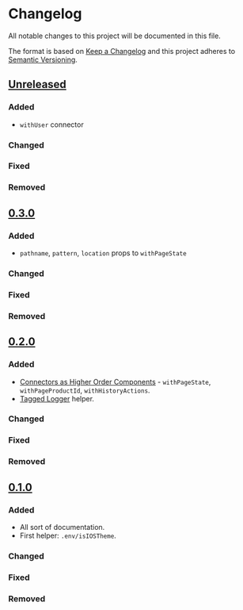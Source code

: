 # Changelog

All notable changes to this project will be documented in this file.

The format is based on [Keep a Changelog](http://keepachangelog.com/) and this project adheres to [Semantic Versioning](http://semver.org/).

## [Unreleased]
### Added
- `withUser` connector
### Changed
### Fixed
### Removed

## [0.3.0]
### Added
- `pathname`, `pattern`, `location` props to `withPageState`
### Changed
### Fixed
### Removed

## [0.2.0]
### Added
- [Connectors as Higher Order Components] - `withPageState`, `withPageProductId`, `withHistoryActions`.
- [Tagged Logger] helper.
### Changed
### Fixed
### Removed

## [0.1.0]
### Added
- All sort of documentation.
- First helper: `.env/isIOSTheme`.
### Changed
### Fixed
### Removed

[Unreleased]: https://github.com/shopgate/pwa-extension-kit/compare/v0.1.0...HEAD
[0.1.0]: https://github.com/shopgate/pwa-extension-kit/compare/v0.0.1...v0.1.0
[0.2.0]: https://github.com/shopgate/pwa-extension-kit/compare/v0.1.0...v0.2.0
[0.3.0]: https://github.com/shopgate/pwa-extension-kit/compare/v0.2.0...v0.3.0

[Connectors as Higher Order Components]: https://github.com/shopgate/pwa-extension-kit/blob/master/src/connectors/README.md
[Tagged Logger]: (https://github.com/shopgate/pwa-extension-kit/blob/master/src/helpers/README.md)
